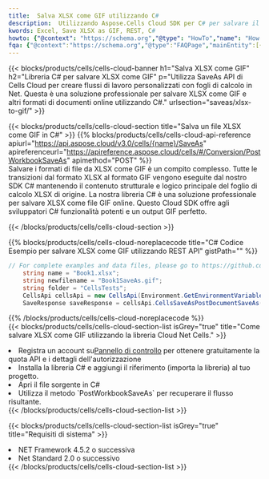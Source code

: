 ```yaml
---
title:  Salva XLSX come GIF utilizzando C#
description:  Utilizzando Aspose.Cells Cloud SDK per C# per salvare il file in formato XLSX come file in formato GIF.
kwords: Excel, Save XLSX as GIF, REST, C#
howto: {"@context": "https://schema.org","@type": "HowTo","name": "How to save XLSX as GIF using the Cells Cloud Net library.","description": "How to save XLSX as GIF using the Cells Cloud Net library.","image": {"@type": "ImageObject"},"url": "/net/saveas/xlsx-to-gif/","step": [{ "@type": "HowToStep","name": "How to save XLSX as GIF using the Cells Cloud Net library. step 1", "image": {"@type": "ImageObject",},"url": "/net/saveas/xlsx-to-gif/","text": "Register an account at <a href='https://dashboard.aspose.cloud/'>Dashboard</a> to get free API quota & authorization details",},{ "@type": "HowToStep","name": "How to save XLSX as GIF using the Cells Cloud Net library. step 1", "image": {"@type": "ImageObject",},"url": "/net/saveas/xlsx-to-gif/","text": "Install C# library and add the reference (import the library) to your project.",},{ "@type": "HowToStep","name": "How to save XLSX as GIF using the Cells Cloud Net library. step 1", "image": {"@type": "ImageObject",},"url": "/net/saveas/xlsx-to-gif/","text": "Open the source file in C#",},{ "@type": "HowToStep","name": "How to save XLSX as GIF using the Cells Cloud Net library. step 1", "image": {"@type": "ImageObject",},"url": "/net/saveas/xlsx-to-gif/","text": "Use the `PostWorkbookSaveAs` method to retrieve the resulting stream.",}, ],"supply": {"@type": "HowToSupply","name": "document"},"tool": [{"@type": "HowToTool","name": "Visual Studio, Visual Studio Code, Rider"},{"@type": "HowToTool","name": "Aspose Cells"}],"totalTime": "PT6M"}
fqa: {"@context":"https://schema.org","@type":"FAQPage","mainEntity":[{"@type":"Question","name":"Why save file as other formats file in C# using REST API?","acceptedAnswer":{"@type":"Answer","text":"Documents are encoded in many ways, and some files may be incompatible with the software you use. To open and read such files, just save them as appropriate file formats.<br/><ol><li>Install .NET SDK and add the reference (import the library) to your project.</li><li>Open the source file in C# using REST API.</li><li>Call the PostWorkbookSaveAsRequest() method, passing an output filename with required extension.</li><li>Get the result of save as a separate file.</li></ol>"}},{"@type":"Question","name":"What file formats can I save as with your C# library?","acceptedAnswer":{"@type":"Answer","text":"We support a variety of file formats for conversion using .NET library, including XLSX, Excel, xls , PDF, CSV, HTML, Markdown, XML, PNG, JPG, TIFF, Json, TXT and many more."}},{"@type":"Question","name":"What is the maximum allowed file size for conversion using this .NET library?","acceptedAnswer":{"@type":"Answer","text":"There are no file size limits for format conversions using .NET library."}}]}
---
```

{{< blocks/products/cells/cells-cloud-banner h1="Salva XLSX come GIF" h2="Libreria C# per salvare XLSX come GIF" p="Utilizza SaveAs API di Cells Cloud per creare flussi di lavoro personalizzati con fogli di calcolo in Net. Questa è una soluzione professionale per salvare XLSX come GIF e altri formati di documenti online utilizzando C#." urlsection="saveas/xlsx-to-gif/" >}}

{{< blocks/products/cells/cells-cloud-section title="Salva un file XLSX come GIF in C#" >}}
{{% blocks/products/cells/cells-cloud-api-reference apiurl="https://api.aspose.cloud/v3.0/cells/{name}/SaveAs" apireferenceurl="https://apireference.aspose.cloud/cells/#/Conversion/PostWorkbookSaveAs" apimethod="POST" %}}
<br/>
Salvare i formati di file da XLSX come GIF è un compito complesso. Tutte le transizioni dal formato XLSX al formato GIF vengono eseguite dal nostro SDK C# mantenendo il contenuto strutturale e logico principale del foglio di calcolo XLSX di origine. La nostra libreria C# è una soluzione professionale per salvare XLSX come file GIF online. Questo Cloud SDK offre agli sviluppatori C# funzionalità potenti e un output GIF perfetto.

{{< /blocks/products/cells/cells-cloud-section >}}

{{% blocks/products/cells/cells-cloud-noreplacecode title="C# Codice Esempio per salvare XLSX come GIF utilizzando REST API" gistPath="" %}}
  
```cs
// For complete examples and data files, please go to https://github.com/aspose-cells-cloud/aspose-cells-cloud-dotnet/
    string name = "Book1.xlsx";
    string newfilename = "Book1SaveAs.gif";
    string folder = "CellsTests";
    CellsApi cellsApi = new CellsApi(Environment.GetEnvironmentVariable("ProductClientId"), Environment.GetEnvironmentVariable("ProductClientSecret"));
    SaveResponse saveResponse = cellsApi.CellsSaveAsPostDocumentSaveAs(name, null, newfilename, null,null,folder);
```
  
{{% /blocks/products/cells/cells-cloud-noreplacecode %}}
<br/>
{{< blocks/products/cells/cells-cloud-section-list isGrey="true" title="Come salvare XLSX come GIF utilizzando la libreria Cloud Net Cells." >}}
<li> Registra un account su<a href="https://dashboard.aspose.cloud/">Pannello di controllo</a> per ottenere gratuitamente la quota API e i dettagli dell'autorizzazione</li>
<li>Installa la libreria C# e aggiungi il riferimento (importa la libreria) al tuo progetto.</li>
<li>Apri il file sorgente in C#</li>
<li>Utilizza il metodo `PostWorkbookSaveAs` per recuperare il flusso risultante.</li>
{{< /blocks/products/cells/cells-cloud-section-list >}}

{{< blocks/products/cells/cells-cloud-section-list isGrey="true" title="Requisiti di sistema" >}}
<li>NET Framework 4.5.2 o successiva</li>
<li>Net Standard 2.0 o successivo</li>
{{< /blocks/products/cells/cells-cloud-section-list >}}

